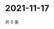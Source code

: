 # 2021-11-17

共 0 条

<!-- BEGIN WEIBO -->
<!-- 最后更新时间 Wed Nov 17 2021 23:09:17 GMT+0800 (China Standard Time) -->

<!-- END WEIBO -->
